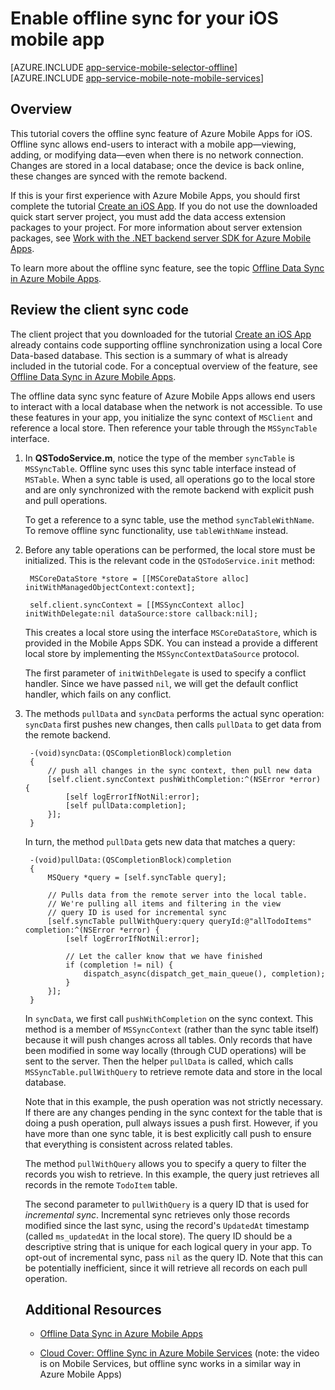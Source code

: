 <properties
	pageTitle="Enable offline sync for your Azure Mobile App (iOS)"
	description="Learn how to use App Service Mobile Apps to cache and sync offline data in your iOS application"
	documentationCenter="ios"
	authors="krisragh"
	manager="dwrede"
	editor=""
	services="app-service\mobile"/>

<tags
	ms.service="app-service-mobile"
	ms.workload="mobile"
	ms.tgt_pltfrm="mobile-ios"
	ms.devlang="objective-c"
	ms.topic="article"
	ms.date="08/22/2015"
	ms.author="krisragh"/>

# Enable offline sync for your iOS mobile app

[AZURE.INCLUDE [app-service-mobile-selector-offline](../../includes/app-service-mobile-selector-offline.md)]
&nbsp;  
[AZURE.INCLUDE [app-service-mobile-note-mobile-services](../../includes/app-service-mobile-note-mobile-services.md)]

## Overview

This tutorial covers the offline sync feature of Azure Mobile Apps for iOS. Offline sync allows end-users to interact with a mobile app&mdash;viewing, adding, or modifying data&mdash;even when there is no network connection. Changes are stored in a local database; once the device is back online, these changes are synced with the remote backend.

If this is your first experience with Azure Mobile Apps, you should first complete the tutorial [Create an iOS App]. If you do not use the downloaded quick start server project, you must add the data access extension packages to your project. For more information about server extension packages, see [Work with the .NET backend server SDK for Azure Mobile Apps](app-service-mobile-dotnet-backend-how-to-use-server-sdk.md). 

To learn more about the offline sync feature, see the topic [Offline Data Sync in Azure Mobile Apps].

## <a name="review-sync"></a>Review the client sync code 

The client project that you downloaded for the tutorial [Create an iOS App] already contains code supporting offline synchronization using a local Core Data-based database. This section is a summary of what is already included in the tutorial code. For a conceptual overview of the feature, see [Offline Data Sync in Azure Mobile Apps].

The offline data sync sync feature of Azure Mobile Apps allows end users to interact with a local database when the network is not accessible. To use these features in your app, you initialize the sync context of `MSClient` and reference a local store. Then reference your table through the `MSSyncTable` interface.

1. In **QSTodoService.m**, notice the type of the member `syncTable` is `MSSyncTable`. Offline sync uses this sync table interface instead of `MSTable`. When a sync table is used, all operations go to the local store and are only synchronized with the remote backend with explicit push and pull operations.

    To get a reference to a sync table, use the method `syncTableWithName`. To remove offline sync functionality, use `tableWithName` instead.

2. Before any table operations can be performed, the local store must be initialized. This is the relevant code in the `QSTodoService.init` method:

        MSCoreDataStore *store = [[MSCoreDataStore alloc] initWithManagedObjectContext:context];

        self.client.syncContext = [[MSSyncContext alloc] initWithDelegate:nil dataSource:store callback:nil];

    This creates a local store using the interface `MSCoreDataStore`, which is provided in the Mobile Apps SDK. You can instead a provide a different local store by implementing the `MSSyncContextDataSource` protocol.

    The first parameter of `initWithDelegate` is used to specify a conflict handler. Since we have passed `nil`, we will get the default conflict handler, which fails on any conflict.

	<!-- For details on how to implement a custom conflict handler, see the tutorial [Handling conflicts with offline support for Mobile Services]. -->

3. The methods `pullData` and `syncData` performs the actual sync operation: `syncData` first pushes new changes, then calls `pullData` to get data from the remote backend.

        -(void)syncData:(QSCompletionBlock)completion
        {
            // push all changes in the sync context, then pull new data
            [self.client.syncContext pushWithCompletion:^(NSError *error) {
                [self logErrorIfNotNil:error];
                [self pullData:completion];
            }];
        }

    In turn, the method `pullData` gets new data that matches a query:

        -(void)pullData:(QSCompletionBlock)completion
        {
            MSQuery *query = [self.syncTable query];

            // Pulls data from the remote server into the local table.
            // We're pulling all items and filtering in the view
            // query ID is used for incremental sync
            [self.syncTable pullWithQuery:query queryId:@"allTodoItems" completion:^(NSError *error) {
                [self logErrorIfNotNil:error];

                // Let the caller know that we have finished
                if (completion != nil) {
                    dispatch_async(dispatch_get_main_queue(), completion);
                }
            }];
        }

    In `syncData`, we first call `pushWithCompletion` on the sync context. This method is a member of `MSSyncContext` (rather than the sync table itself)  because it will push changes across all tables. Only records that have been modified in some way locally (through CUD operations) will be sent to the server. Then the helper `pullData` is called, which calls `MSSyncTable.pullWithQuery` to retrieve remote data and store in the local database.

    Note that in this example, the push operation was not strictly necessary. If there are any changes pending in the sync context for the table that is doing a push operation, pull always issues a push first. However, if you have more than one sync table, it is best explicitly call push to ensure that everything is consistent across related tables.

    The method `pullWithQuery` allows you to specify a query to filter the records you wish to retrieve. In this example, the query just retrieves all records in the remote `TodoItem` table.

    The second parameter to `pullWithQuery` is a query ID that is used for *incremental sync*. Incremental sync retrieves only those records modified since the last sync, using the record's `UpdatedAt` timestamp (called `ms_updatedAt` in the local store). The query ID should be a descriptive string that is unique for each logical query in your app. To opt-out of incremental sync, pass `nil` as the query ID. Note that this can be potentially inefficient, since it will retrieve all records on each pull operation.

	<!--     >[AZURE.NOTE] To remove records from the device local store when they have been deleted in your mobile service database, you should enable [Soft Delete]. Otherwise, your app should periodically call `MSSyncTable.purgeWithQuery` to purge the local store.
 -->

5. In the class `QSTodoService`, the method `syncData` is called after the operations that modify data, `addItem` and `completeItem`. It is also called from `QSTodoListViewController.refresh`, so that the user gets the latest data whenever they perform the refresh gesture. The app also performs a sync on launch, since `QSTodoListViewController.init` calls `refresh`.

    Because `syncData` is called whenever data is modified, this app assumes that the user is online whenever they are editing data. In another section, we will update the app so that users can edit even when they are offline.

## <a name="review-core-data"></a>Review the Core Data model

When using the Core Data offline store, you need to define particular tables and fields in your data model. The sample app already includes a data model with the right format. In this section we will walk through these tables and how they are used.

- Open **QSDataModel.xcdatamodeld**. There are four tables defined--three that are used by the SDK, and one table for the todo items themselves:
      * MS_TableOperations: For tracking the items that need to be synchronized with the server
      * MS_TableOperationErrors: For tracking any errors that happen during offline synchronization
      * MS_TableConfig: For tracking the last updated time for the last sync operation for all pull operations
      * TodoItem: For storing the todo items. The system columns **ms_createdAt**, **ms_updatedAt**, and **ms_version** are optional system properties.

>[AZURE.NOTE] The Azure Mobile Apps SDK reserves column names that being with "**`ms_`**". You should not use this prefix on anything other than system columns, otherwise your column names will be modified when using the remote backend.

- When using the offline sync feature, you must define the system tables as shown below.

    ### System Tables

    **MS_TableOperations**

    ![][defining-core-data-tableoperations-entity]

    | Attribute  |    Type     |
    |----------- |   ------    |
    | id         | Integer 64  |
    | itemId     | String      |
    | properties | Binary Data |
    | table      | String      |
    | tableKind  | Integer 16  |

    <br>**MS_TableOperationErrors**

    ![][defining-core-data-tableoperationerrors-entity]

    | Attribute  |    Type     |
    |----------- |   ------    |
    | id         | String      |
    | operationId | Integer 64 |
    | properties | Binary Data |
    | tableKind  | Integer 16  |

    <br>**MS_TableConfig**

    ![][defining-core-data-tableconfig-entity]

    | Attribute  |    Type     |
    |----------- |   ------    |
    | id         | String      |
    | key        | String      |
    | keyType    | Integer 64  |
    | table      | String      |
    | value      | String      |

    ### Data table

    ![][defining-core-data-todoitem-entity]

    **TodoItem**


    | Attribute    |  Type   | Note                                                   |
    |-----------   |  ------ | -------------------------------------------------------|
    | id           | String, marked required  | primary key in remote store                            |
    | complete     | Boolean | todo item field                                        |
    | text         | String  | todo item field                                        |
    | ms_createdAt | Date    | (optional) maps to __createdAt system property         |
    | ms_updatedAt | Date    | (optional) maps to __updatedAt system property         |
    | ms_version   | String  | (optional) used to detect conflicts, maps to __version |


## <a name="setup-sync"></a>Change the sync behavior of the app

In this section, you will modify the app so that it does not sync on app start, or when inserting and updating items, but only when the refresh gesture button is performed.

1. In **QSTodoListViewController.m**, change the **viewDidLoad** method to remove the call to `[self refresh]` at the end of the method. Now, the data will not be synced with the server on app start, but instead will be the contents of local store.

2. In **QSTodoService.m**, modify the definition of `addItem` so that it doesn't sync after the item is inserted. Remove the `self syncData` block and replace with the following:

            if (completion != nil) {
                dispatch_async(dispatch_get_main_queue(), completion);
            }

3. Modify the definition of `completeItem` as above; remove the block for `self syncData` and replace with the following:

            if (completion != nil) {
                dispatch_async(dispatch_get_main_queue(), completion);
            }

## <a name="test-app"></a>Test the app


In this section, you will turn of Wi-Fi in the simulator to create an offline scenario. When you add data items, they will be held in the local Core Data store, but not synced to the mobile backend.

1. Turn off Wi-Fi in the iOS simulator.

2. Add some todo items or complete some items. Quit the simulator (or forcibly close the app) and restart. Verify that your changes have been persisted.

3. View the contents of the remote TodoItem table:
   - For the JavaScript backend, to to the Management Portal, and click the Data tab to view the contents of the `TodoItem` table.
   - For the .NET backend, view the table contents either with a SQL tool such as SQL Server Management Studio, or a REST client such as Fiddler or Postman.

    Verify that the new items have *not* been synced to the server:

4. Turn on the Wi-Fi in the iOS simulator, then perform the refresh gesture by pulling down the list of items. You will see a progress spinner and the text "Syncing...".

5. View the TodoItem data again. The new and changed TodoItems should now appear.

## Summary

In order to support the offline sync feature, we used the `MSSyncTable` interface and initialized `MSClient.syncContext` with a local store. In this case the local store was a Core Data-based database.

When using a Core Data local store, you must define several tables with the [correct system properties](#review-core-data).

The normal CRUD operations for Azure Mobile Apps work as if the app is still connected but all the operations occur against the local store.

When we wanted to synchronize the local store with the server, we used the `MSSyncTable.pullWithQuery` and `MSClient.syncContext.pushWithCompletion` methods.

*  To push changes to the server, we called `pushWithCompletion`. This method is a member of `MSSyncContext` instead of the sync table because it will push changes across all tables.

    Only records that have been modified in some way locally (through CUD operations) will be sent to the server.

* To pull data from a table on the server to the app, we called `MSSyncTable.pullWithQuery`.

    A pull always issues a push first. This is to ensure all tables in the local store along with relationships remain consistent.

    Note that `pullWithQuery` can by used to filter the data that is stored on the client, by customizing the `query` parameter.

* To enable incremental sync, pass a query ID to `pullWithQuery`. The query ID is used to store the last updated timestamp from the results of the last pull operation. The query ID should be a descriptive string that is unique for each logical query in your app. If the query has a parameter, then the same parameter value has to be part of the query ID.

    If you want to opt out of incremental sync, pass `nil` as the query ID. In this case, all records will be retrieved on every call to `pullWithQuery`, which is potentially inefficient.

<!-- * To remove records from the device local store when they have been deleted in your mobile service database, you should enable [Soft Delete]. Otherwise, your app should periodically call `MSSyncTable.purgeWithQuery` to remove records from the local database, in case they have been deleted in the remote service.
 -->

## Additional Resources

* [Offline Data Sync in Azure Mobile Apps]

* [Cloud Cover: Offline Sync in Azure Mobile Services] \(note: the video is on Mobile Services, but offline sync works in a similar way in Azure Mobile Apps\)

<!-- URLs. -->


[Create an iOS App]: ../app-service-mobile-ios-get-started.md
[Offline Data Sync in Azure Mobile Apps]: ../app-service-mobile-offline-data-sync.md

[defining-core-data-tableoperationerrors-entity]: ./media/app-service-mobile-ios-get-started-offline-data/defining-core-data-tableoperationerrors-entity.png
[defining-core-data-tableoperations-entity]: ./media/app-service-mobile-ios-get-started-offline-data/defining-core-data-tableoperations-entity.png
[defining-core-data-tableconfig-entity]: ./media/app-service-mobile-ios-get-started-offline-data/defining-core-data-tableconfig-entity.png
[defining-core-data-todoitem-entity]: ./media/app-service-mobile-ios-get-started-offline-data/defining-core-data-todoitem-entity.png

[Cloud Cover: Offline Sync in Azure Mobile Services]: http://channel9.msdn.com/Shows/Cloud+Cover/Episode-155-Offline-Storage-with-Donna-Malayeri
[Azure Friday: Offline-enabled apps in Azure Mobile Services]: http://azure.microsoft.com/en-us/documentation/videos/azure-mobile-services-offline-enabled-apps-with-donna-malayeri/
 
